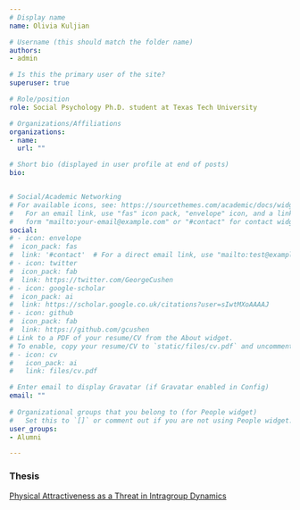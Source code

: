 ```yaml
---
# Display name
name: Olivia Kuljian

# Username (this should match the folder name)
authors:
- admin

# Is this the primary user of the site?
superuser: true

# Role/position
role: Social Psychology Ph.D. student at Texas Tech University

# Organizations/Affiliations
organizations:
- name: 
  url: ""

# Short bio (displayed in user profile at end of posts)
bio:


# Social/Academic Networking
# For available icons, see: https://sourcethemes.com/academic/docs/widgets/#icons
#   For an email link, use "fas" icon pack, "envelope" icon, and a link in the
#   form "mailto:your-email@example.com" or "#contact" for contact widget.
social:
# - icon: envelope
#  icon_pack: fas
#  link: '#contact'  # For a direct email link, use "mailto:test@example.org".
# - icon: twitter
#  icon_pack: fab
#  link: https://twitter.com/GeorgeCushen
# - icon: google-scholar
#  icon_pack: ai
#  link: https://scholar.google.co.uk/citations?user=sIwtMXoAAAAJ
# - icon: github
#  icon_pack: fab
#  link: https://github.com/gcushen
# Link to a PDF of your resume/CV from the About widget.
# To enable, copy your resume/CV to `static/files/cv.pdf` and uncomment the lines below.  
# - icon: cv
#   icon_pack: ai
#   link: files/cv.pdf

# Enter email to display Gravatar (if Gravatar enabled in Config)
email: ""
  
# Organizational groups that you belong to (for People widget)
#   Set this to `[]` or comment out if you are not using People widget.  
user_groups:
- Alumni

---
```


<h3>Thesis</h3>
<a href="https://digitalcommons.humboldt.edu/cgi/viewcontent.cgi?article=1226&context=etd">Physical Attractiveness as a Threat in Intragroup Dynamics</a>